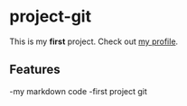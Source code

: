 # project-git

This is my **first** project. 
Check out [my profile](https://github.com/fadhilahade).

## Features

-my markdown code
-first project git
